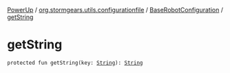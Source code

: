 [PowerUp](../../index.md) / [org.stormgears.utils.configurationfile](../index.md) / [BaseRobotConfiguration](index.md) / [getString](./get-string.md)

# getString

`protected fun getString(key: `[`String`](https://kotlinlang.org/api/latest/jvm/stdlib/kotlin/-string/index.html)`): `[`String`](https://kotlinlang.org/api/latest/jvm/stdlib/kotlin/-string/index.html)
